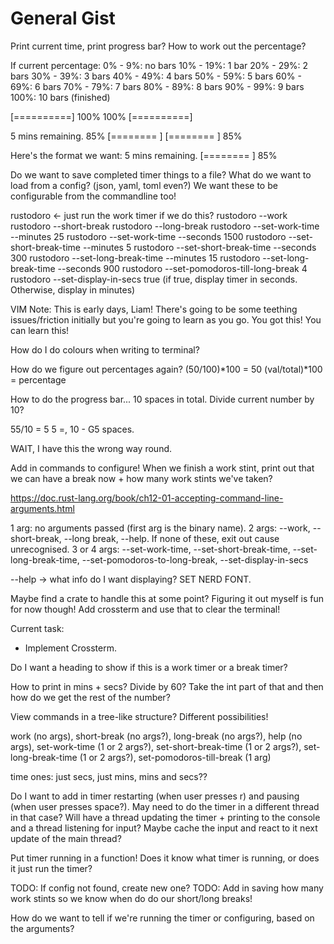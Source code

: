 # General Gist
Print current time, print progress bar? How to work out the percentage?

If current percentage:
0% - 9%: no bars
10% - 19%: 1 bar
20% - 29%: 2 bars
30% - 39%: 3 bars
40% - 49%: 4 bars
50% - 59%: 5 bars
60% - 69%: 6 bars
70% - 79%: 7 bars
80% - 89%: 8 bars
90% - 99%: 9 bars
100%: 10 bars (finished)

[==========] 100%
100% [==========]

5 mins remaining.
85% [========  ]
[========  ] 85%

Here's the format we want:
5 mins remaining.
[========  ] 85%

Do we want to save completed timer things to a file?
What do we want to load from a config? (json, yaml, toml even?)
We want these to be configurable from the commandline too!

rustodoro <- just run the work timer if we do this?
rustodoro --work
rustodoro --short-break
rustodoro --long-break
rustodoro --set-work-time --minutes 25
rustodoro --set-work-time --seconds 1500
rustodoro --set-short-break-time --minutes 5
rustodoro --set-short-break-time --seconds 300
rustodoro --set-long-break-time --minutes 15
rustodoro --set-long-break-time --seconds 900
rustodoro --set-pomodoros-till-long-break 4
rustodoro --set-display-in-secs true (if true, display timer in seconds. Otherwise, display in minutes)

VIM Note: This is early days, Liam! There's going to be some teething issues/friction initially but you're going to learn as you go. You got this! You can learn this!

How do I do colours when writing to terminal?

How do we figure out percentages again?
(50/100)*100 = 50
(val/total)*100 = percentage

How to do the progress bar...
10 spaces in total.
Divide current number by 10?

55/10 = 5
5 =, 10 - G5 spaces. 

WAIT, I have this the wrong way round.

Add in commands to configure!
When we finish a work stint, print out that we can have a break now + how many work stints we've taken?

https://doc.rust-lang.org/book/ch12-01-accepting-command-line-arguments.html

1 arg: no arguments passed (first arg is the binary name).
2 args: --work, --short-break, --long break, --help. If none of these, exit out cause unrecognised.
3 or 4 args: --set-work-time, --set-short-break-time, --set-long-break-time, --set-pomodoros-to-long-break, --set-display-in-secs

--help -> what info do I want displaying?
SET NERD FONT.

Maybe find a crate to handle this at some point? Figuring it out myself is fun for now though!
Add crossterm and use that to clear the terminal!

Current task:
- Implement Crossterm.

Do I want a heading to show if this is a work timer or a break timer?

How to print in mins + secs? Divide by 60?
Take the int part of that and then how do we get the rest of the number?

View commands in a tree-like structure? Different possibilities!

work (no args), short-break (no args?), long-break (no args?), help (no args), set-work-time (1 or 2 args?), set-short-break-time (1 or 2 args?), set-long-break-time (1 or 2 args?), set-pomodoros-till-break (1 arg)

time ones: just secs, just mins, mins and secs??

Do I want to add in timer restarting (when user presses r) and pausing (when user presses space?). May need to do the timer in a different thread in that case? Will have a thread updating the timer + printing to the console and a thread listening for input? Maybe cache the input and react to it next update of the main thread?

Put timer running in a function! Does it know what timer is running, or does it just run the timer?

TODO: If config not found, create new one?
TODO: Add in saving how many work stints so we know when do do our short/long breaks!

How do we want to tell if we're running the timer or configuring, based on the arguments?